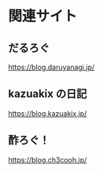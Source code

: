# 関連サイト

## だるろぐ

https://blog.daruyanagi.jp/

## kazuakix の日記

https://blog.kazuakix.jp/

## 酢ろぐ！

https://blog.ch3cooh.jp/